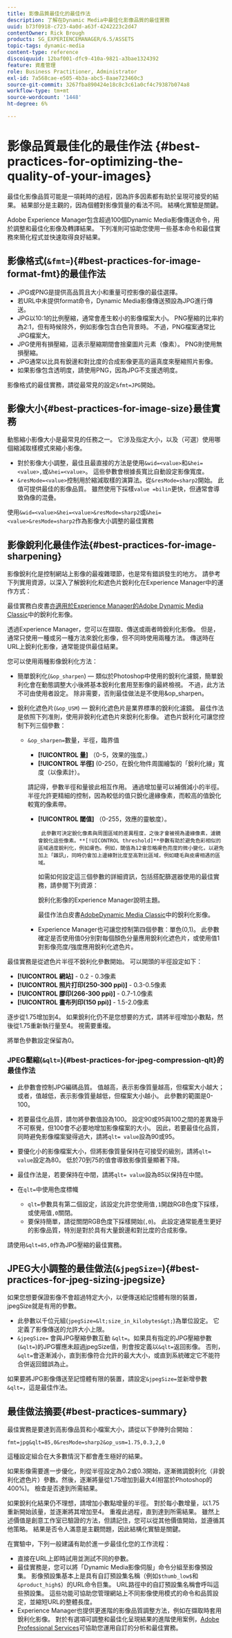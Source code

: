 ```yaml
---
title: 影像品質最佳化的最佳作法
description: 了解在Dynamic Media中最佳化影像品質的最佳實務
uuid: b73f0918-c723-4a0d-a63f-4242223c2d47
contentOwner: Rick Brough
products: SG_EXPERIENCEMANAGER/6.5/ASSETS
topic-tags: dynamic-media
content-type: reference
discoiquuid: 12baf001-dfc9-410a-9821-a3bae1324392
feature: 資產管理
role: Business Practitioner, Administrator
exl-id: 7a568cae-e505-4b3a-abc5-8aae723460c3
source-git-commit: 3267fba890424e18c8c3c61a0cf4c79387b074a8
workflow-type: tm+mt
source-wordcount: '1448'
ht-degree: 6%

---
```


# 影像品質最佳化的最佳作法 {#best-practices-for-optimizing-the-quality-of-your-images}

最佳化影像品質可能是一項耗時的過程，因為許多因素都有助於呈現可接受的結果。 結果部分是主觀的，因為個體對影像質量的看法不同。 結構化實驗是關鍵。

Adobe Experience Manager包含超過100個Dynamic Media影像傳送命令，用於調整和最佳化影像及轉譯結果。 下列准則可協助您使用一些基本命令和最佳實務來簡化程式並快速取得良好結果。

## 影像格式(`&fmt=`){#best-practices-for-image-format-fmt}的最佳作法

* JPG或PNG是提供高品質且大小和重量可控影像的最佳選擇。
* 若URL中未提供format命令，Dynamic Media影像傳送預設為JPG進行傳送。
* JPG以10:1的比例壓縮，通常會產生較小的影像檔案大小。 PNG壓縮的比率約為2:1，但有時候除外，例如影像包含白色背景時。 不過，PNG檔案通常比JPG檔案大。
* JPG使用有損壓縮，這表示壓縮期間會捨棄圖片元素（像素）。 PNG則使用無損壓縮。
* JPG通常以比具有銳邊和對比度的合成影像更高的逼真度來壓縮照片影像。
* 如果影像包含透明度，請使用PNG，因為JPG不支援透明度。

影像格式的最佳實務，請從最常見的設定`&fmt=JPG`開始。

## 影像大小{#best-practices-for-image-size}最佳實務

動態縮小影像大小是最常見的任務之一。 它涉及指定大小，以及（可選）使用哪個縮減取樣模式來縮小影像。

* 對於影像大小調整，最佳且最直接的方法是使用`&wid=<value>`和`&hei=<value>,`或`&hei=<value>`。 這些參數會根據長寬比自動設定影像寬度。
* `&resMode=<value>`控制用於縮減取樣的演算法。從`&resMode=sharp2`開始。 此值可提供最佳的影像品質。 雖然使用下採樣`value =bilin`更快，但通常會導致偽像的混疊。

使用`&wid=<value>&hei=<value>&resMode=sharp2`或`&hei=<value>&resMode=sharp2`作為影像大小調整的最佳實務

## 影像銳利化最佳作法{#best-practices-for-image-sharpening}

影像銳利化是控制網站上影像的最複雜環節，也是常有錯誤發生的地方。 請參考下列實用資源，以深入了解銳利化和遮色片銳利化在Experience Manager中的運作方式：

最佳實務白皮書[亦適用於Experience Manager的Adobe Dynamic Media Classic](/help/assets/assets/sharpening_images.pdf)中的銳利化影像。

<!-- To be reviewed and updated: Broken link.
See also [Sharpening an image with unsharp mask](https://helpx.adobe.com/photoshop/atv/cs6-tutorials/sharpening-an-image-with-unsharp-mask.html). -->

透過Experience Manager，您可以在擷取、傳送或兩者時銳利化影像。 但是，通常只使用一種或另一種方法來銳化影像，但不同時使用兩種方法。 傳送時在URL上銳利化影像，通常能提供最佳結果。

您可以使用兩種影像銳利化方法：

* 簡單銳利化(`&op_sharpen`) — 類似於Photoshop中使用的銳利化濾鏡，簡單銳利化會在動態調整大小後將基本銳利化套用至影像的最終檢視。 不過，此方法不可由使用者設定。 除非需要，否則最佳做法是不使用&amp;op_sharpen。
* 銳利化遮色片(`&op_USM`) — 銳利化遮色片是業界標準的銳利化濾鏡。 最佳作法是依照下列准則，使用非銳利化遮色片來銳利化影像。 遮色片銳利化可讓您控制下列三個參數：

   * `&op_sharpen=`數量，半徑，臨界值

      * **[!UICONTROL 量]** （0-5，效果的強度。）
      * **[!UICONTROL 半徑]** (0-250，在銳化物件周圍繪製的「銳利化線」寬度（以像素計）。

      請記得，參數半徑和量彼此相互作用。 通過增加量可以補償減小的半徑。 半徑允許更精細的控制，因為較低的值只銳化邊緣像素，而較高的值銳化較寬的像素帶。

      * **[!UICONTROL 閾值]** （0-255，效應的靈敏度）。

             此參數可決定銳化像素與周圍區域的差異程度，之後才會被視為邊緣像素，濾鏡會銳化這些像素。**[!UICONTROL threshold]**參數有助於避免色彩相似的區域過度銳利化，例如膚色。例如，閾值為12會忽略膚色亮度的微小變化，以避免加上「雜訊」，同時仍會加上邊緣對比度至高對比區域，例如睫毛與皮膚相遇的區域。
         
         如需如何設定這三個參數的詳細資訊，包括搭配篩選器使用的最佳實務，請參閱下列資源：

         銳利化影像的Experience Manager說明主題。

         最佳作法白皮書[AdobeDynamic Media Classic](/help/assets/assets/sharpening_images.pdf)中的銳利化影像。

      * Experience Manager也可讓您控制第四個參數：單色(0,1)。 此參數確定是否使用值0分別對每個顏色分量應用銳利化遮色片，或使用值1對影像亮度/強度應用銳利化遮色片。


最佳實務是從遮色片半徑不銳利化參數開始。 可以開頭的半徑設定如下：

* **[!UICONTROL 網站]**  - 0.2 - 0.3像素
* **[!UICONTROL 照片打印(250-300 ppi)]** - 0.3-0.5像素
* **[!UICONTROL 膠印(266-300 ppi)]** - 0.7-1.0像素
* **[!UICONTROL 畫布列印(150 ppi)]** - 1.5-2.0像素

逐步從1.75增加到4。 如果銳利化仍不是您想要的方式，請將半徑增加小數點，然後從1.75重新執行量至4。 視需要重複。

將單色參數設定保留為0。

### JPEG壓縮(`&qlt=`){#best-practices-for-jpeg-compression-qlt}的最佳作法

* 此參數會控制JPG編碼品質。 值越高，表示影像質量越高，但檔案大小越大；或者，值越低，表示影像質量越低，但檔案大小越小。 此參數的範圍是0-100。
* 若要最佳化品質，請勿將參數值設為100。 設定90或95與100之間的差異幾乎不可察覺，但100會不必要地增加影像檔案的大小。 因此，若要最佳化品質，同時避免影像檔案變得過大，請將`qlt= value`設為90或95。
* 要優化小的影像檔案大小，但將影像質量保持在可接受的級別，請將`qlt= value`設定為80。 低於70到75的值會導致影像質量顯著下降。
* 最佳作法是，若要保持在中間，請將`qlt= value`設為85以保持在中間。
* 在`qlt=`中使用色度標幟

   * `qlt=`參數具有第二個設定，該設定允許您使用值`,1`開啟RGB色度下採樣，或使用值`,0`關閉。
   * 要保持簡單，請從關閉RGB色度下採樣開始(`,0`)。 此設定通常能產生更好的影像品質，特別是對於具有大量銳邊和對比度的合成影像。

請使用`&qlt=85,0`作為JPG壓縮的最佳實務。

## JPEG大小調整的最佳做法(`&jpegSize=`){#best-practices-for-jpeg-sizing-jpegsize}

如果您想要保證影像不會超過特定大小，以便傳送給記憶體有限的裝置，jpegSize就是有用的參數。

* 此參數以千位元組(`jpegSize=&lt;size_in_kilobytes&gt;`)為單位設定。 它定義了影像傳送的允許大小上限。
* `&jpegSize=` 會與JPG壓縮參數互動 `&qlt=`。如果具有指定的JPG壓縮參數(`&qlt=`)的JPG響應未超過jpegSize值，則會按定義以`&qlt=`返回影像。 否則，`&qlt=`會逐漸減小，直到影像符合允許的最大大小，或直到系統確定它不能符合併返回錯誤為止。

如果要將JPG影像傳送至記憶體有限的裝置，請設定`&jpegSize=`並新增參數`&qlt=`，這是最佳作法。

## 最佳做法摘要{#best-practices-summary}

最佳實務是要達到高影像品質和小檔案大小，請從以下參陣列合開始：

`fmt=jpg&qlt=85,0&resMode=sharp2&op_usm=1.75,0.3,2,0`

這種設定組合在大多數情況下都會產生極好的結果。

如果影像需要進一步優化，則從半徑設定為0.2或0.3開始，逐漸微調銳利化（非銳利化遮色片）參數。然後，逐漸將量從1.75增加到最大4(相當於Photoshop的400%)。 檢查是否達到所需結果。

如果銳利化結果仍不理想，請增加小數點增量的半徑。 對於每小數增量，以1.75重新開始該量，並逐漸將其增加至4。 重複此過程，直到達到所需結果。 雖然上述價值是創意工作室已驗證的方法，但請記住，您可以從其他價值開始，並遵循其他策略。 結果是否令人滿意是主觀問題，因此結構化實驗是關鍵。

在實驗中，下列一般建議有助於進一步最佳化您的工作流程：

* 直接在URL上即時試用並測試不同的參數。
* 最佳實務是，您可以將「Dynamic Media影像伺服」命令分組至影像預設集。 影像預設集基本上是具有自訂預設集名稱（例如`$thumb_low$`和`&product_high$`）的URL命令巨集。 URL路徑中的自訂預設集名稱會呼叫這些預設集。 這些功能可協助您管理網站上不同影像使用模式的命令和品質設定，並縮短URL的整體長度。
* Experience Manager也提供更進階的影像品質調整方法，例如在擷取時套用銳利化影像。 對於有選項可調整和最佳化呈現結果的進階使用案例，[Adobe Professional Services](https://business.adobe.com/customers/consulting-services/main.html)可協助您運用自訂的分析和最佳實務。
